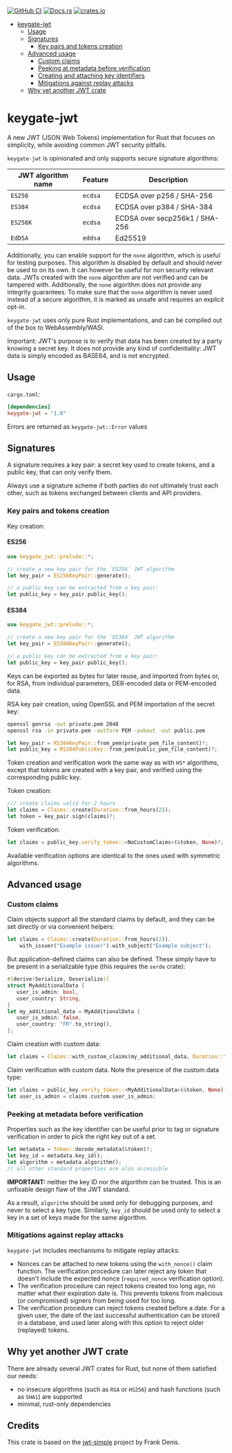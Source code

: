 [![GitHub CI](https://github.com/keygateio/keygate-jwt/workflows/Rust/badge.svg)](https://github.com/keygateio/keygate-jwt/actions)
[![Docs.rs](https://docs.rs/keygate-jwt/badge.svg)](https://docs.rs/keygate-jwt/)
[![crates.io](https://img.shields.io/crates/v/keygate-jwt.svg)](https://crates.io/crates/keygate-jwt)

<!-- @import "[TOC]" {cmd="toc" depthFrom=1 depthTo=6 orderedList=false} -->

<!-- code_chunk_output -->

- [keygate-jwt](#keygate-jwt)
  - [Usage](#usage)
  - [Signatures](#signatures)
    - [Key pairs and tokens creation](#key-pairs-and-tokens-creation)
  - [Advanced usage](#advanced-usage)
    - [Custom claims](#custom-claims)
    - [Peeking at metadata before verification](#peeking-at-metadata-before-verification)
    - [Creating and attaching key identifiers](#creating-and-attaching-key-identifiers)
    - [Mitigations against replay attacks](#mitigations-against-replay-attacks)
  - [Why yet another JWT crate](#why-yet-another-jwt-crate)

<!-- /code_chunk_output -->

# keygate-jwt

A new JWT (JSON Web Tokens) implementation for Rust that focuses on simplicity, while avoiding common JWT security pitfalls.

`keygate-jwt` is opinionated and only supports secure signature algorithms:

| JWT algorithm name | Feature | Description                    |
| ------------------ | ------- | ------------------------------ |
| `ES256`            | `ecdsa` | ECDSA over p256 / SHA-256      |
| `ES384`            | `ecdsa` | ECDSA over p384 / SHA-384      |
| `ES256K`           | `ecdsa` | ECDSA over secp256k1 / SHA-256 |
| `EdDSA`            | `eddsa` | Ed25519                        |

Additionally, you can enable support for the `none` algorithm, which is useful for testing purposes.
This algorithm is disabled by default and should never be used to on its own. It can however be useful for non security relevant data. JWTs created with the `none` algorithm are not verified and can be tampered with. Additionally, the `none` algorithm does not provide any integrity guarantees. To make sure that the `none` algorithm is never used instead of a secure algorithm, it is marked as unsafe and requires an explicit opt-in.

`keygate-jwt` uses only pure Rust implementations, and can be compiled out of the box to WebAssembly/WASI.

Important: JWT's purpose is to verify that data has been created by a party knowing a secret key. It does not provide any kind of confidentiality: JWT data is simply encoded as BASE64, and is not encrypted.

## Usage

`cargo.toml`:

```toml
[dependencies]
keygate-jwt = "1.0"
```

Errors are returned as `keygate-jwt::Error` values

## Signatures

A signature requires a key pair: a secret key used to create tokens, and a public key, that can only verify them.

Always use a signature scheme if both parties do not ultimately trust each other, such as tokens exchanged between clients and API providers.

### Key pairs and tokens creation

Key creation:

#### ES256

```rust
use keygate_jwt::prelude::*;

// create a new key pair for the `ES256` JWT algorithm
let key_pair = ES256KeyPair::generate();

// a public key can be extracted from a key pair:
let public_key = key_pair.public_key();
```

#### ES384

```rust
use keygate_jwt::prelude::*;

// create a new key pair for the `ES384` JWT algorithm
let key_pair = ES384KeyPair::generate();

// a public key can be extracted from a key pair:
let public_key = key_pair.public_key();
```

Keys can be exported as bytes for later reuse, and imported from bytes or, for RSA, from individual parameters, DER-encoded data or PEM-encoded data.

RSA key pair creation, using OpenSSL and PEM importation of the secret key:

```sh
openssl genrsa -out private.pem 2048
openssl rsa -in private.pem -outform PEM -pubout -out public.pem
```

```rust
let key_pair = RS384KeyPair::from_pem(private_pem_file_content)?;
let public_key = RS384PublicKey::from_pem(public_pem_file_content)?;
```

Token creation and verification work the same way as with `HS*` algorithms, except that tokens are created with a key pair, and verified using the corresponding public key.

Token creation:

```rust
/// create claims valid for 2 hours
let claims = Claims::create(Duration::from_hours(2));
let token = key_pair.sign(claims)?;
```

Token verification:

```rust
let claims = public_key.verify_token::<NoCustomClaims>(&token, None)?;
```

Available verification options are identical to the ones used with symmetric algorithms.

## Advanced usage

### Custom claims

Claim objects support all the standard claims by default, and they can be set directly or via convenient helpers:

```rust
let claims = Claims::create(Duration::from_hours(2)).
    with_issuer("Example issuer").with_subject("Example subject");
```

But application-defined claims can also be defined. These simply have to be present in a serializable type (this requires the `serde` crate):

```rust
#[derive(Serialize, Deserialize)]
struct MyAdditionalData {
   user_is_admin: bool,
   user_country: String,
}
let my_additional_data = MyAdditionalData {
   user_is_admin: false,
   user_country: "FR".to_string(),
};
```

Claim creation with custom data:

```rust
let claims = Claims::with_custom_claims(my_additional_data, Duration::from_secs(30));
```

Claim verification with custom data. Note the presence of the custom data type:

```rust
let claims = public_key.verify_token::<MyAdditionalData>(&token, None)?;
let user_is_admin = claims.custom.user_is_admin;
```

### Peeking at metadata before verification

Properties such as the key identifier can be useful prior to tag or signature verification in order to pick the right key out of a set.

```rust
let metadata = Token::decode_metadata(&token)?;
let key_id = metadata.key_id();
let algorithm = metadata.algorithm();
// all other standard properties are also accessible
```

**IMPORTANT:** neither the key ID nor the algorithm can be trusted. This is an unfixable design flaw of the JWT standard.

As a result, `algorithm` should be used only for debugging purposes, and never to select a key type.
Similarly, `key_id` should be used only to select a key in a set of keys made for the same algorithm.

### Mitigations against replay attacks

`keygate-jwt` includes mechanisms to mitigate replay attacks:

- Nonces can be attached to new tokens using the `with_nonce()` claim function. The verification procedure can later reject any token that doesn't include the expected nonce (`required_nonce` verification option).
- The verification procedure can reject tokens created too long ago, no matter what their expiration date is. This prevents tokens from malicious (or compromised) signers from being used for too long.
- The verification procedure can reject tokens created before a date. For a given user, the date of the last successful authentication can be stored in a database, and used later along with this option to reject older (replayed) tokens.

## Why yet another JWT crate

There are already several JWT crates for Rust, but none of them satisfied our needs:

- no insecure algorithms (such as `RSA` or `HS256`) and hash functions (such as `SHA1`) are supported
- minimal, rust-only dependencies

## Credits

This crate is based on the [jwt-simple](https://github.com/jedisct1/rust-jwt-simple) project by Frank Denis.
